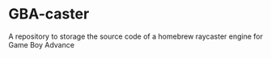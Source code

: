 # GBA-caster
A repository to storage the source code of a homebrew raycaster engine for Game Boy Advance
